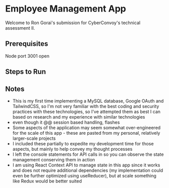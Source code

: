 # Employee Management App

Welcome to Ron Gorai's submission for CyberConvoy's technical assessment II.

## Prerequisites

Node
port 3001 open

## Steps to Run


## Notes
- This is my first time implementing a MySQL database, Google OAuth and TailwindCSS, so I'm not very familiar with the best coding and security practices with these technologies, so I've attempted them as best I can based on research and my experience with similar technologies
- even though it @@ session based handling, flashes
- Some aspects of the application may seem somewhat over-engineered for the scale of this app - these are pasted from my personal, relatively larger-scale projects
- I included these partially to expedite my development time for those aspects, but mainly to help convey my thought processes
- I left the console statements for API calls in so you can observe the state management conserving them in action
- I am using React Context API to manage state in this app since it works and does not require additional dependencies (my implementation could even be further optimized using useReducer), but at scale something like Redux would be better suited